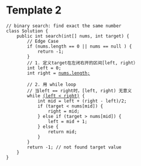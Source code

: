 # Template 2

<pre class="language-java"><code class="lang-java">// binary search: find exact the same number
class Solution {
    public int search(int[] nums, int target) {
        // Edge Case
        if (nums.length == 0 || nums == null ) {
            return -1;
        }
        // 1. 定义target在左闭右开的区间[left, right）
        int left = 0;
        int right = <a data-footnote-ref href="#user-content-fn-1">nums.length;</a>

        // 2. 用 while loop
        // 当left == right时，[left, right) 无意义
        while <a data-footnote-ref href="#user-content-fn-2">(left &#x3C; right)</a> {
            int mid = left + (right - left)/2;
            if (target &#x3C; nums[mid]) { 
                right = mid; 
            } else if (target > nums[mid]) { 
                left = mid + 1; 
            } else {
                return mid; 
            }
        }
        return -1; // not found target value
    }
}
</code></pre>

[^1]: 

[^2]: 
